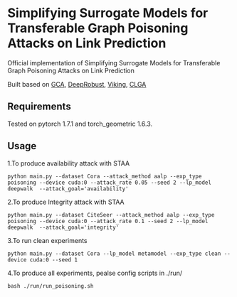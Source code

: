 #  Simplifying Surrogate Models for Transferable Graph Poisoning Attacks on Link Prediction
 Official implementation of  Simplifying Surrogate Models for Transferable Graph Poisoning Attacks on Link Prediction


Built based on [GCA](https://github.com/CRIPAC-DIG/GCA), [DeepRobust](https://deeprobust.readthedocs.io/en/latest/#), [Viking](https://github.com/virresh/viking), [CLGA](https://github.com/RinneSz/CLGA)

## Requirements
Tested on pytorch 1.7.1 and torch_geometric 1.6.3.

## Usage
1.To produce availability attack with STAA
```
python main.py --dataset Cora --attack_method aalp --exp_type poisoning --device cuda:0 --attack_rate 0.05 --seed 2 --lp_model deepwalk  --attack_goal='availability'
```

2.To produce Integrity attack with STAA
```
python main.py --dataset CiteSeer --attack_method aalp --exp_type poisoning --device cuda:0 --attack_rate 0.1 --seed 2 --lp_model deepwalk  --attack_goal='integrity'
```

3.To run clean experiments
```
python main.py --dataset Cora --lp_model metamodel --exp_type clean --device cuda:0 --seed 1
```

4.To produce all experiments, pealse config scripts in ./run/ 
```
bash ./run/run_poisoning.sh 
```

